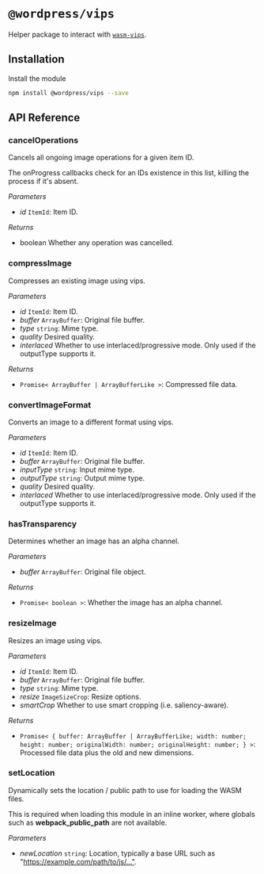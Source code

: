 # `@wordpress/vips`

Helper package to interact with [`wasm-vips`](https://github.com/kleisauke/wasm-vips).

## Installation

Install the module

```bash
npm install @wordpress/vips --save
```

## API Reference

<!-- START TOKEN(Autogenerated API docs) -->

### cancelOperations

Cancels all ongoing image operations for a given item ID.

The onProgress callbacks check for an IDs existence in this list, killing the process if it's absent.

_Parameters_

-   _id_ `ItemId`: Item ID.

_Returns_

-   boolean Whether any operation was cancelled.

### compressImage

Compresses an existing image using vips.

_Parameters_

-   _id_ `ItemId`: Item ID.
-   _buffer_ `ArrayBuffer`: Original file buffer.
-   _type_ `string`: Mime type.
-   _quality_ Desired quality.
-   _interlaced_ Whether to use interlaced/progressive mode. Only used if the outputType supports it.

_Returns_

-   `Promise< ArrayBuffer | ArrayBufferLike >`: Compressed file data.

### convertImageFormat

Converts an image to a different format using vips.

_Parameters_

-   _id_ `ItemId`: Item ID.
-   _buffer_ `ArrayBuffer`: Original file buffer.
-   _inputType_ `string`: Input mime type.
-   _outputType_ `string`: Output mime type.
-   _quality_ Desired quality.
-   _interlaced_ Whether to use interlaced/progressive mode. Only used if the outputType supports it.

### hasTransparency

Determines whether an image has an alpha channel.

_Parameters_

-   _buffer_ `ArrayBuffer`: Original file object.

_Returns_

-   `Promise< boolean >`: Whether the image has an alpha channel.

### resizeImage

Resizes an image using vips.

_Parameters_

-   _id_ `ItemId`: Item ID.
-   _buffer_ `ArrayBuffer`: Original file buffer.
-   _type_ `string`: Mime type.
-   _resize_ `ImageSizeCrop`: Resize options.
-   _smartCrop_ Whether to use smart cropping (i.e. saliency-aware).

_Returns_

-   `Promise< { buffer: ArrayBuffer | ArrayBufferLike; width: number; height: number; originalWidth: number; originalHeight: number; } >`: Processed file data plus the old and new dimensions.

### setLocation

Dynamically sets the location / public path to use for loading the WASM files.

This is required when loading this module in an inline worker, where globals such as **webpack_public_path** are not available.

_Parameters_

-   _newLocation_ `string`: Location, typically a base URL such as "<https://example.com/path/to/js/...">.

<!-- END TOKEN(Autogenerated API docs) -->
